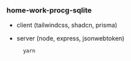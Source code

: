 ### home-work-procg-sqlite

- client (tailwindcss, shadcn, prisma)
- server (node, express, jsonwebtoken)

        yarn
